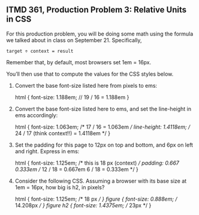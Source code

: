 ## ITMD 361, Production Problem 3: Relative Units in CSS

For this production problem, you will be doing some math using the formula we talked about in class
on September 21. Specifically,

    target ÷ context = result

Remember that, by default, most browsers set 1em = 16px.

You’ll then use that to compute the values for the CSS styles below.

1. Convert the base font-size listed here from pixels to ems:

      html {
        font-size: 1.188em; // 19 / 16 = 1.188em
      }

2.  Convert the base font-size listed here to ems, and set the line-height in ems accordingly:

      html {
        font-size: 1.063em; /* 17 / 16 = 1.063em */
        line-height: 1.4118em;  /* 24 / 17 (think context!!) = 1.4118em */
      }

3. Set the padding for this page to 12px on top and bottom, and 6px on left and right. Express in
ems:

      html {
        font-size: 1.125em; /* this is 18 px (context) */
        padding: 0.667 0.333em    /* 12 / 18 = 0.667em  6 / 18 = 0.333em */
      }

4. Consider the following CSS. Assuming a browser with its base size at 1em = 16px, how big is h2,
in pixels?

      html {
        font-size: 1.125em; /* 18 px */
      }
      figure {
        font-size: 0.888em;  /* 14.208px */
      }
      figure h2 {
        font-size: 1.4375em;  /* 23px */
      }
